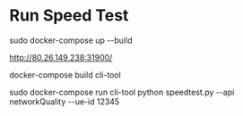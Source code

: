 # Run Speed Test
sudo docker-compose up --build

http://80.26.149.238:31900/

docker-compose build cli-tool

sudo docker-compose run cli-tool python speedtest.py --api networkQuality --ue-id 12345